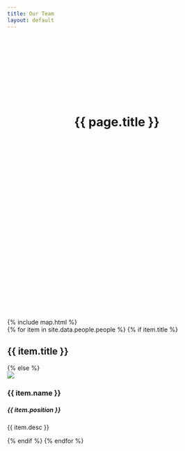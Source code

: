 ```yaml
---
title: Our Team
layout: default
---
```


<header class="masthead bg-primary text-white" style="padding-top: 140px; height: 450px">
  <div class="container">
    <h1 class="display-1 text-white">{{ page.title }}</h1>
  </div>
</header>

<section id="team" class="container text-center">
  {% include map.html %}
  <div class="row d-flex align-items-stretch">
    {% for item in site.data.people.people %}
      {% if item.title %}
        </div>
        <h1 class="display-4 p-5 mb-5">{{ item.title }}</h1>
        <div class="row">
      {% else %}
        <div class="col-md-{{ item.size | default: 3 }} col-sm-12 d-flex pb-5">
          <div class="card mb-5 flex-fill">
            <img src="assets/img/people/{{ item.image }}">
            <div class="card-body p-2 pt-3 mt-5">
                <h3 class="card-title">{{ item.name }}</h3>
                <h5 class="card-subtitle mb-2">{{ item.position }}</h5>
                <p class="card-text">{{ item.desc }}</p>
            </div>
          </div>
        </div>
      {% endif %}
    {% endfor %}
  </div>
</section>
